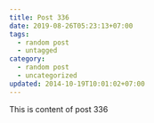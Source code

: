 ```yaml
---
title: Post 336
date: 2019-08-26T05:23:13+07:00
tags:
  - random post
  - untagged
category:
  - random post
  - uncategorized
updated: 2014-10-19T10:01:02+07:00
---
```

This is content of post 336